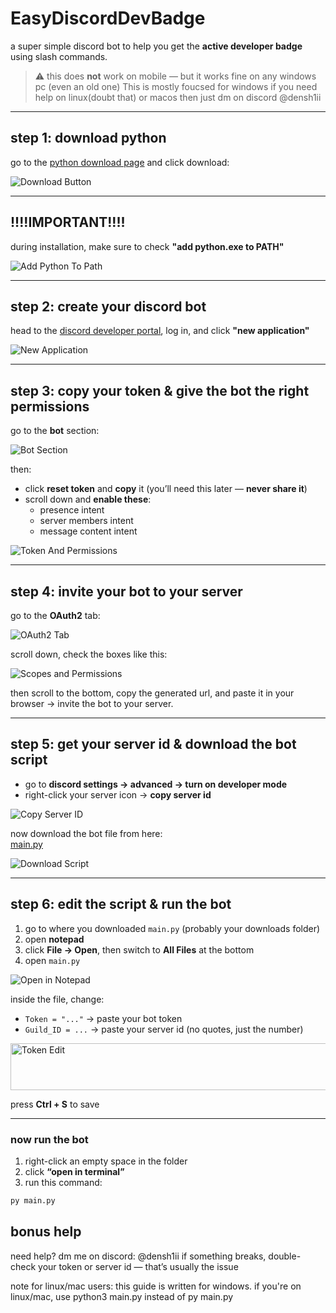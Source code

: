 # EasyDiscordDevBadge

a super simple discord bot to help you get the **active developer badge** using slash commands.

> ⚠️ this does **not** work on mobile — but it works fine on any windows pc (even an old one)
> This is mostly foucsed for windows if you need help on linux(doubt that) or macos then just dm on discord @densh1ii

---

##  step 1: download python

go to the [python download page](https://www.python.org/downloads/) and click download:

![Download Button](assets/1.png)

---

## !!!!IMPORTANT!!!!

during installation, make sure to check **"add python.exe to PATH"**

![Add Python To Path](assets/2.png)

---

##  step 2: create your discord bot

head to the [discord developer portal](https://discord.com/developers/applications), log in, and click **"new application"**

![New Application](assets/3.png)

---

##  step 3: copy your token & give the bot the right permissions

go to the **bot** section:

![Bot Section](assets/4.png)

then:

- click **reset token** and **copy** it (you’ll need this later — **never share it**)  
- scroll down and **enable these**:
  -  presence intent  
  -  server members intent  
  -  message content intent  

![Token And Permissions](assets/5.png)

---

##  step 4: invite your bot to your server

go to the **OAuth2** tab:

![OAuth2 Tab](assets/10.png)

scroll down, check the boxes like this:

![Scopes and Permissions](assets/11.png)

then scroll to the bottom, copy the generated url, and paste it in your browser → invite the bot to your server.

---

##  step 5: get your server id & download the bot script

- go to **discord settings → advanced → turn on developer mode**
- right-click your server icon → **copy server id**

![Copy Server ID](assets/6.png)

now download the bot file from here:  
[main.py](https://github.com/densh1ii/EasyDiscordDevBadge/blob/main/main.py)

![Download Script](assets/7.png)

---

##  step 6: edit the script & run the bot

1. go to where you downloaded `main.py` (probably your downloads folder)  
2. open **notepad**  
3. click **File → Open**, then switch to **All Files** at the bottom  
4. open `main.py`

![Open in Notepad](assets/12.png)

inside the file, change:

- `Token = "..."` → paste your bot token  
- `Guild_ID = ...` → paste your server id (no quotes, just the number)

<img width="1095" height="75" alt="Token Edit" src="https://github.com/user-attachments/assets/1b58420c-50ad-41c6-a2cb-770c18c5eb69" />

press **Ctrl + S** to save

---

### now run the bot

1. right-click an empty space in the folder  
2. click **“open in terminal”**  
3. run this command:

``` cmd 
py main.py
```

## bonus help
need help? dm me on discord: @densh1ii
if something breaks, double-check your token or server id — that’s usually the issue

note for linux/mac users:
this guide is written for windows. if you're on linux/mac, use python3 main.py instead of py main.py 
